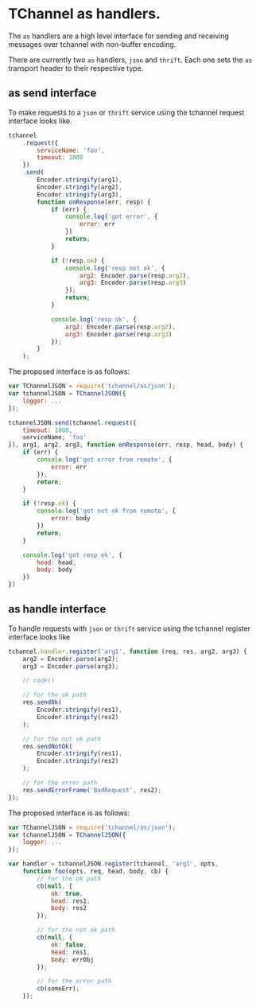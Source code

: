 # TChannel as handlers.

The `as` handlers are a high level interface for sending
and receiving messages over tchannel with non-buffer encoding.

There are currently two `as` handlers, `json` and `thrift`. 
Each one sets the `as` transport header to their respective type.

## as send interface

To make requests to a `json` or `thrift` service using the
tchannel request interface looks like.

```js
tchannel
    .request({
        serviceName: 'foo',
        timeout: 1000
    })
    .send(
        Encoder.stringify(arg1),
        Encoder.stringify(arg2),
        Encoder.stringify(arg3),
        function onResponse(err, resp) {
            if (err) {
                console.log('got error', {
                    error: err
                })
                return;
            }

            if (!resp.ok) {
                console.log('resp not ok', {
                    arg2: Encoder.parse(resp.arg2),
                    arg3: Encoder.parse(resp.arg3)
                });
                return;
            }

            console.log('resp ok', {
                arg2: Encoder.parse(resp.arg2),
                arg3: Encoder.parse(resp.arg3)
            });
        }
    );
```

The proposed interface is as follows:

```js
var TChannelJSON = require('tchannel/as/json');
var tchannelJSON = TChannelJSON({
    logger: ...
});

tchannelJSON.send(tchannel.request({
    timeout: 1000,
    serviceName; 'foo'
}), arg1, arg2, arg3, function onResponse(err, resp, head, body) {
    if (err) {
        console.log('got error from remote', {
            error: err
        });
        return;
    }

    if (!resp.ok) {
        console.log('got not ok from remote', {
            error: body
        })
        return;
    }

    console.log('got resp ok', {
        head: head,
        body: body
    })
})
```

## as handle interface

To handle requests with `json` or `thrift` service using the
tchannel register interface looks like

```js
tchannel.handler.register('arg1', function (req, res, arg2, arg3) {
    arg2 = Encoder.parse(arg2);
    arg3 = Encoder.parse(arg3);

    // code()

    // for the ok path
    res.sendOk(
        Encoder.stringify(res1),
        Encoder.stringify(res2)
    );

    // for the not ok path
    res.sendNotOk(
        Encoder.stringify(res1),
        Encoder.stringify(res2)
    );

    // for the error path
    res.sendErrorFrame('BadRequest', res2);
});
```

The proposed interface is as follows:

```js
var TChannelJSON = require('tchannel/as/json');
var tchannelJSON = TChannelJSON({
    logger: ...
});

var handler = tchannelJSON.register(tchannel, 'arg1', opts,
    function foo(opts, req, head, body, cb) {
        // for the ok path
        cb(null, {
            ok: true,
            head: res1,
            body: res2
        });

        // for the not ok path
        cb(null, {
            ok: false,
            head: res1,
            body: errObj
        });

        // for the error path
        cb(someErr);
    });
```
